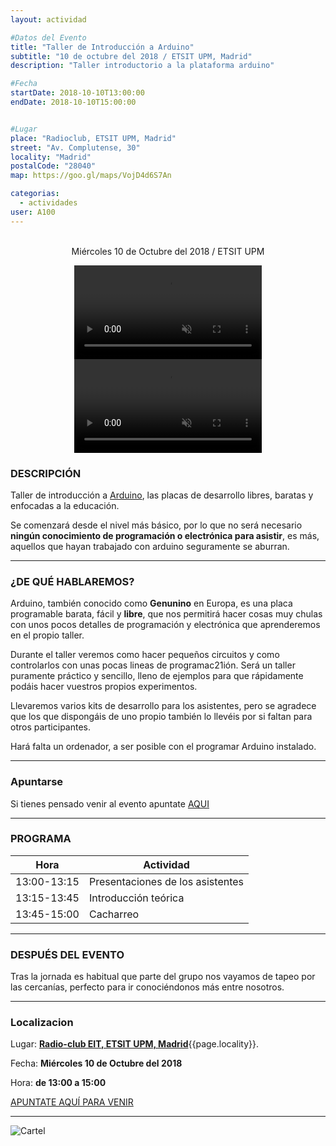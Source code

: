 ```yaml
---
layout: actividad

#Datos del Evento
title: "Taller de Introducción a Arduino"
subtitle: "10 de octubre del 2018 / ETSIT UPM, Madrid"
description: "Taller introductorio a la plataforma arduino"

#Fecha
startDate: 2018-10-10T13:00:00
endDate: 2018-10-10T15:00:00


#Lugar
place: "Radioclub, ETSIT UPM, Madrid"
street: "Av. Complutense, 30"
locality: "Madrid"
postalCode: "28040"
map: https://goo.gl/maps/VojD4d6S7An

categorias:
  - actividades
user: A100
---
```


<div style="text-align:center;"><br/>Miércoles 10 de Octubre del 2018 / ETSIT UPM</div>

<p align="center">

<video class="video-preview" preload="auto" muted="muted" loop="loop" autoplay="autoplay" data-error="/assets/missing%2Fmissing.png">
<source src="https://cdn-learn.adafruit.com/guides/cropped_images/000/001/034/medium640mp4/goggles-anim.mp4?1535571422">
<source src="https://cdn-learn.adafruit.com/guides/cropped_images/000/001/034/medium640webm/goggles-anim.webm?1535571422" type="video/webm; codecs=vp8,vorbis">
Your browser does not support the video tag.
</video>

<video class="video-preview" preload="auto" muted="muted" loop="loop" autoplay="autoplay" data-error="/assets/missing%2Fmissing.png">
<source src="https://cdn-learn.adafruit.com/guides/cropped_images/000/000/654/medium640mp4/skate-loop.mp4?1535049386">
<source src="https://cdn-learn.adafruit.com/guides/cropped_images/000/000/654/medium640webm/skate-loop.webm?1535049386" type="video/webm; codecs=vp8,vorbis">
Your browser does not support the video tag.
</video>
</p>

### DESCRIPCIÓN

Taller de introducción a [Arduino](https://www.arduino.cc/), las placas de desarrollo libres, baratas y enfocadas a la educación.

Se comenzará desde el nivel más básico, por lo que no será necesario **ningún conocimiento de programación o electrónica para asistir**, es más, aquellos que hayan trabajado con arduino seguramente se aburran.

---

### ¿DE QUÉ HABLAREMOS?

Arduino, también conocido como **Genunino** en Europa, es una placa programable barata, fácil y **libre**, que nos permitirá hacer cosas muy chulas con unos pocos detalles de programación y electrónica que aprenderemos en el propio taller.

Durante el taller veremos como hacer pequeños circuitos y como controlarlos con unas pocas lineas de programac21ión. Será un taller puramente práctico y sencillo, lleno de ejemplos para que rápidamente podáis hacer vuestros propios experimentos.

Llevaremos varios kits de desarrollo para los asistentes, pero se agradece que los que dispongáis de uno propio también lo llevéis por si faltan para otros participantes.

Hará falta un ordenador, a ser posible con el programar Arduino instalado.

---

### Apuntarse

Si tienes pensado venir al evento apuntate [AQUI](https://goo.gl/forms/8Yblvx98aPE3wn4A3)

---

### PROGRAMA

| Hora | Actividad |
|---|---|
| 13:00-13:15   | Presentaciones de los asistentes  |
| 13:15-13:45   | Introducción teórica |
| 13:45-15:00 	| Cacharreo |

---

### DESPUÉS DEL EVENTO

Tras la jornada es habitual que parte del grupo nos vayamos de tapeo por las cercanías, perfecto para ir conociéndonos más entre nosotros.

---

### Localizacion

<p>Lugar: <strong><a href="https://goo.gl/maps/eAAguucKAdk">Radio-club EIT, ETSIT UPM, Madrid</a></strong>{{page.locality}}.</p>
<p>Fecha: <strong>Miércoles 10 de Octubre del 2018</strong></p>
<p>Hora: <strong>de 13:00 a 15:00</strong></p>

[APUNTATE AQUÍ PARA VENIR](https://goo.gl/forms/8Yblvx98aPE3wn4A3)

---

![Cartel](/activities/2018-09-10/Cartel_Taller_arduino.png)
